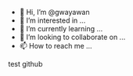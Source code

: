 - 👋 Hi, I’m @gwayawan
- 👀 I’m interested in ...
- 🌱 I’m currently learning ...
- 💞️ I’m looking to collaborate on ...
- 📫 How to reach me ...


test github




<!---
gwayawan/gwayawan is a ✨ special ✨ repository because its `README.md` (this file) appears on your GitHub profile.
You can click the Preview link to take a look at your changes.
--->
